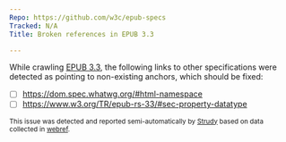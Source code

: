 ```yaml
---
Repo: https://github.com/w3c/epub-specs
Tracked: N/A
Title: Broken references in EPUB 3.3

---
```


While crawling [EPUB 3.3](https://w3c.github.io/epub-specs/epub33/core/), the following links to other specifications were detected as pointing to non-existing anchors, which should be fixed:
* [ ] https://dom.spec.whatwg.org/#html-namespace
* [ ] https://www.w3.org/TR/epub-rs-33/#sec-property-datatype

<sub>This issue was detected and reported semi-automatically by [Strudy](https://github.com/w3c/strudy/) based on data collected in [webref](https://github.com/w3c/webref/).</sub>